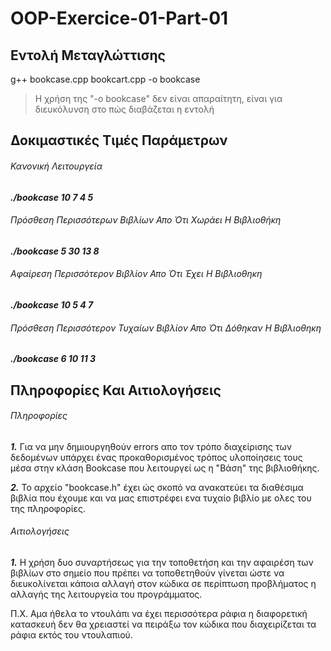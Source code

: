 # OOP-Exercice-01-Part-01

## Εντολή Μεταγλώττισης

g++ bookcase.cpp bookcart.cpp -o bookcase

> Η χρήση της "-o bookcase" δεν είναι απαραίτητη, είναι για διευκόλυνση στο πώς διαβάζεται η εντολή

## Δοκιμαστικές Τιμές Παράμετρων

###### Κανονική Λειτουργεία
***./bookcase 10 7 4 5***

###### Πρόσθεση Περισσότερων Βιβλίων Απο Ότι Χωράει Η Βιβλιοθήκη
***./bookcase 5 30 13 8***

###### Αφαίρεση Περισσότερον Βιβλίον Απο Ότι Έχει Η Βιβλιοθηκη
***./bookcase 10 5 4 7***

###### Πρόσθεση Περισσότερον Τυχαίων Βιβλίον Απο Ότι Δόθηκαν Η Βιβλιοθηκη
***./bookcase 6 10 11 3***

## Πληροφορίες Και Αιτιολογήσεις

###### Πληροφορίες ######

**_1._** Για να μην δημιουργηθούν errors απο τον τρόπο διαχείρισης των
       δεδομένων υπάρχει ένας προκαθορισμένος τρόπος υλοποίησεις
       τους μέσα στην κλάση Bookcase που λειτουργεί ως η "Βάση" 
       της βιβλιοθήκης.
      
**_2._** Το αρχείο "bookcase.h" έχει ώς σκοπό να ανακατεύει τα διαθέσιμα
       βιβλία που έχουμε και να μας επιστρέφει ενα τυχαίο βιβλίο με ολες
       του της πληροφορίες.

###### Αιτιολογήσεις ######
**_1._** Η χρήση δυο συναρτήσεως για την τοποθετήση και την 
       αφαιρέση των βιβλίων στο σημείο που πρέπει να τοποθετηθούν 
       γίνεται ώστε να διευκολίνεται κάποια αλλαγή στον κώδικα σε 
       περίπτωση προβλήματος η αλλαγής της λειτουργεία του προγράμματος.
       
Π.Χ.
Αμα ήθελα το ντουλάπι να έχει περισσότερα ράφια η διαφορετική κατασκευή 
δεν θα χρειαστεί να πειράξω τον κώδικα που διαχειρίζεται τα ράφια εκτός 
του ντουλαπιού.



